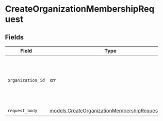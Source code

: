 # CreateOrganizationMembershipRequest


## Fields

| Field                                                                                                  | Type                                                                                                   | Required                                                                                               | Description                                                                                            | Example                                                                                                |
| ------------------------------------------------------------------------------------------------------ | ------------------------------------------------------------------------------------------------------ | ------------------------------------------------------------------------------------------------------ | ------------------------------------------------------------------------------------------------------ | ------------------------------------------------------------------------------------------------------ |
| `organization_id`                                                                                      | *str*                                                                                                  | :heavy_check_mark:                                                                                     | The ID of the organization where the new membership will be created                                    | org_123                                                                                                |
| `request_body`                                                                                         | [models.CreateOrganizationMembershipRequestBody](../models/createorganizationmembershiprequestbody.md) | :heavy_check_mark:                                                                                     | N/A                                                                                                    |                                                                                                        |